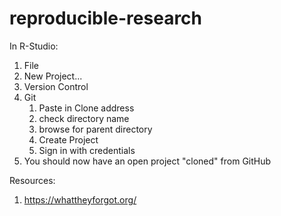 # reproducible-research

In R-Studio:

1. File
2. New Project...
2. Version Control
3. Git
   1. Paste in Clone address
   2. check directory name
   3. browse for parent directory
   4. Create Project
   5. Sign in with credentials
4. You should now have an open project "cloned" from GitHub

Resources:

1. https://whattheyforgot.org/